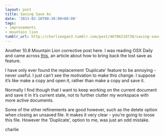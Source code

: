 ```yaml
---
layout: post
title: Saving Save As
date: '2013-02-28T00:30:00+00:00'
tags:
- improvements
- mountain lion
tumblr_url: http://charlieegan3.tumblr.com/post/46786210730/saving-save-as
---
```

Another 10.8 Mountain Lion corrective post here. I was reading OSX Daily and came across [this](http://osxdaily.com/2012/08/27/enable-save-as-os-x-mountain-lion/), an article about how to bring back the lost save as feature.

I have only ever found the replacement ‘Duplicate’ feature to be annoying - never useful. I just can’t see the motivation to make this change. I suppose it’s like make a copy and open it, rather than make a copy and save it.

Normally I find though that I want to keep working on the current document and save it in it’s current state, not to further clutter my workspace with more active documents.

Some of the other refinements are good however, such as the delete option when closing an unsaved file. It makes it very clear - you’re going to loose this file. However the 'Duplicate’, option to me, was just an odd mistake.

charlie